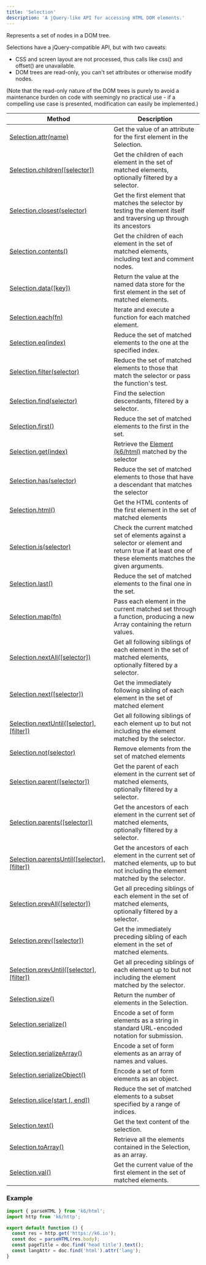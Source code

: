 ```yaml
---
title: 'Selection'
description: 'A jQuery-like API for accessing HTML DOM elements.'
---
```


Represents a set of nodes in a DOM tree.

Selections have a jQuery-compatible API, but with two caveats:

- CSS and screen layout are not processed, thus calls like css() and offset() are unavailable.
- DOM trees are read-only, you can't set attributes or otherwise modify nodes.

(Note that the read-only nature of the DOM trees is purely to avoid a maintenance burden on code with seemingly no practical use - if a compelling use case is presented, modification can easily be implemented.)

| Method                                                                                                                   | Description                                                                                                                                            |
| ------------------------------------------------------------------------------------------------------------------------ | ------------------------------------------------------------------------------------------------------------------------------------------------------ |
| [Selection.attr(name)](/javascript-api/k6-html/selection/selection-attr-name)                                            | Get the value of an attribute for the first element in the Selection.                                                                                  |
| [Selection.children([selector])](/javascript-api/k6-html/selection/selection-children-selector)                          | Get the children of each element in the set of matched elements, optionally filtered by a selector.                                                    |
| [Selection.closest(selector)](/javascript-api/k6-html/selection/selection-closest-selector)                              | Get the first element that matches the selector by testing the element itself and traversing up through its ancestors                                  |
| [Selection.contents()](/javascript-api/k6-html/selection/selection-contents)                                             | Get the children of each element in the set of matched elements, including text and comment nodes.                                                     |
| [Selection.data([key])](/javascript-api/k6-html/selection/selection-data-key)                                            | Return the value at the named data store for the first element in the set of matched elements.                                                         |
| [Selection.each(fn)](/javascript-api/k6-html/selection/selection-each-fn)                                                | Iterate and execute a function for each matched element.                                                                                               |
| [Selection.eq(index)](/javascript-api/k6-html/selection/selection-eq-index)                                              | Reduce the set of matched elements to the one at the specified index.                                                                                  |
| [Selection.filter(selector)](/javascript-api/k6-html/selection/selection-filter-selector)                                | Reduce the set of matched elements to those that match the selector or pass the function's test.                                                       |
| [Selection.find(selector)](/javascript-api/k6-html/selection/selection-find-selector)                                    | Find the selection descendants, filtered by a selector.                                                                                                |
| [Selection.first()](/javascript-api/k6-html/selection/selection-first)                                                   | Reduce the set of matched elements to the first in the set.                                                                                            |
| [Selection.get(index)](/javascript-api/k6-html/selection/selection-get-index)                                            | Retrieve the [Element (k6/html)](/javascript-api/k6-html/element) matched by the selector                                                              |
| [Selection.has(selector)](/javascript-api/k6-html/selection/selection-has-selector)                                      | Reduce the set of matched elements to those that have a descendant that matches the selector                                                           |
| [Selection.html()](/javascript-api/k6-html/selection/selection-html)                                                     | Get the HTML contents of the first element in the set of matched elements                                                                              |
| [Selection.is(selector)](/javascript-api/k6-html/selection/selection-is-selector)                                        | Check the current matched set of elements against a selector or element and return true if at least one of these elements matches the given arguments. |
| [Selection.last()](/javascript-api/k6-html/selection/selection-last)                                                     | Reduce the set of matched elements to the final one in the set.                                                                                        |
| [Selection.map(fn)](/javascript-api/k6-html/selection/selection-map-fn)                                                  | Pass each element in the current matched set through a function, producing a new Array containing the return values.                                   |
| [Selection.nextAll([selector])](/javascript-api/k6-html/selection/selection-nextall-selector)                            | Get all following siblings of each element in the set of matched elements, optionally filtered by a selector.                                          |
| [Selection.next([selector])](/javascript-api/k6-html/selection/selection-next-selector)                                  | Get the immediately following sibling of each element in the set of matched element                                                                    |
| [Selection.nextUntil([selector], [filter])](/javascript-api/k6-html/selection/selection-nextuntil-selector-filter)       | Get all following siblings of each element up to but not including the element matched by the selector.                                                |
| [Selection.not(selector)](/javascript-api/k6-html/selection/selection-not-selector)                                      | Remove elements from the set of matched elements                                                                                                       |
| [Selection.parent([selector])](/javascript-api/k6-html/selection/selection-parent-selector)                              | Get the parent of each element in the current set of matched elements, optionally filtered by a selector.                                              |
| [Selection.parents([selector])](/javascript-api/k6-html/selection/selection-parents-selector)                            | Get the ancestors of each element in the current set of matched elements, optionally filtered by a selector.                                           |
| [Selection.parentsUntil([selector], [filter])](/javascript-api/k6-html/selection/selection-parentsuntil-selector-filter) | Get the ancestors of each element in the current set of matched elements, up to but not including the element matched by the selector.                 |
| [Selection.prevAll([selector])](/javascript-api/k6-html/selection/selection-prevall-selector)                            | Get all preceding siblings of each element in the set of matched elements, optionally filtered by a selector.                                          |
| [Selection.prev([selector])](/javascript-api/k6-html/selection/selection-prev-selector)                                  | Get the immediately preceding sibling of each element in the set of matched elements.                                                                  |
| [Selection.prevUntil([selector], [filter])](/javascript-api/k6-html/selection/selection-prevuntil-selector-filter)       | Get all preceding siblings of each element up to but not including the element matched by the selector.                                                |
| [Selection.size()](/javascript-api/k6-html/selection/selection-size)                                                     | Return the number of elements in the Selection.                                                                                                        |
| [Selection.serialize()](/javascript-api/k6-html/selection/selection-size)                                                | Encode a set of form elements as a string in standard URL-encoded notation for submission.                                                             |
| [Selection.serializeArray()](/javascript-api/k6-html/selection/selection-size)                                           | Encode a set of form elements as an array of names and values.                                                                                         |
| [Selection.serializeObject()](/javascript-api/k6-html/selection/selection-serializeobject)                               | Encode a set of form elements as an object.                                                                                                            |
| [Selection.slice(start [, end])](/javascript-api/k6-html/selection/selection-slice-start-end)                            | Reduce the set of matched elements to a subset specified by a range of indices.                                                                        |
| [Selection.text()](/javascript-api/k6-html/selection/selection-text)                                                     | Get the text content of the selection.                                                                                                                 |
| [Selection.toArray()](/javascript-api/k6-html/selection/selection-toarray)                                               | Retrieve all the elements contained in the Selection, as an array.                                                                                     |
| [Selection.val()](/javascript-api/k6-html/selection/selection-val)                                                       | Get the current value of the first element in the set of matched elements.                                                                             |

### Example

<CodeGroup labels={[]}>

```javascript
import { parseHTML } from 'k6/html';
import http from 'k6/http';

export default function () {
  const res = http.get('https://k6.io');
  const doc = parseHTML(res.body);
  const pageTitle = doc.find('head title').text();
  const langAttr = doc.find('html').attr('lang');
}
```

</CodeGroup>
